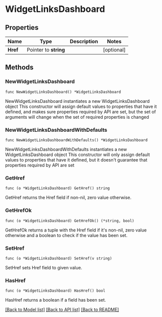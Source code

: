 # WidgetLinksDashboard

## Properties

Name | Type | Description | Notes
------------ | ------------- | ------------- | -------------
**Href** | Pointer to **string** |  | [optional] 

## Methods

### NewWidgetLinksDashboard

`func NewWidgetLinksDashboard() *WidgetLinksDashboard`

NewWidgetLinksDashboard instantiates a new WidgetLinksDashboard object
This constructor will assign default values to properties that have it defined,
and makes sure properties required by API are set, but the set of arguments
will change when the set of required properties is changed

### NewWidgetLinksDashboardWithDefaults

`func NewWidgetLinksDashboardWithDefaults() *WidgetLinksDashboard`

NewWidgetLinksDashboardWithDefaults instantiates a new WidgetLinksDashboard object
This constructor will only assign default values to properties that have it defined,
but it doesn't guarantee that properties required by API are set

### GetHref

`func (o *WidgetLinksDashboard) GetHref() string`

GetHref returns the Href field if non-nil, zero value otherwise.

### GetHrefOk

`func (o *WidgetLinksDashboard) GetHrefOk() (*string, bool)`

GetHrefOk returns a tuple with the Href field if it's non-nil, zero value otherwise
and a boolean to check if the value has been set.

### SetHref

`func (o *WidgetLinksDashboard) SetHref(v string)`

SetHref sets Href field to given value.

### HasHref

`func (o *WidgetLinksDashboard) HasHref() bool`

HasHref returns a boolean if a field has been set.


[[Back to Model list]](../README.md#documentation-for-models) [[Back to API list]](../README.md#documentation-for-api-endpoints) [[Back to README]](../README.md)


